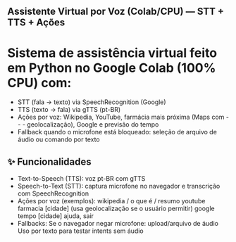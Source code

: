 ## Assistente Virtual por Voz (Colab/CPU) — STT + TTS + Ações
# Sistema de assistência virtual feito em Python no Google Colab (100% CPU) com:
- STT (fala → texto) via SpeechRecognition (Google)
- TTS (texto → fala) via gTTS (pt-BR)
- Ações por voz: Wikipedia, YouTube, farmácia mais próxima (Maps com - - - geolocalização), Google e previsão do tempo
- Fallback quando o microfone está bloqueado: seleção de arquivo de áudio ou comando por texto

## ✨ Funcionalidades
- Text-to-Speech (TTS): voz pt-BR com gTTS
- Speech-to-Text (STT): captura microfone no navegador e transcrição com SpeechRecognition
- Ações por voz (exemplos):
wikipedia <termo> / o que é <termo> / resumo <termo>
youtube <termo>
farmacia [cidade] (usa geolocalização se o usuário permitir)
google <termo>
tempo [cidade]
ajuda, sair
- Fallbacks:
Se o navegador negar microfone: upload/arquivo de áudio
Uso por texto para testar intents sem áudio

